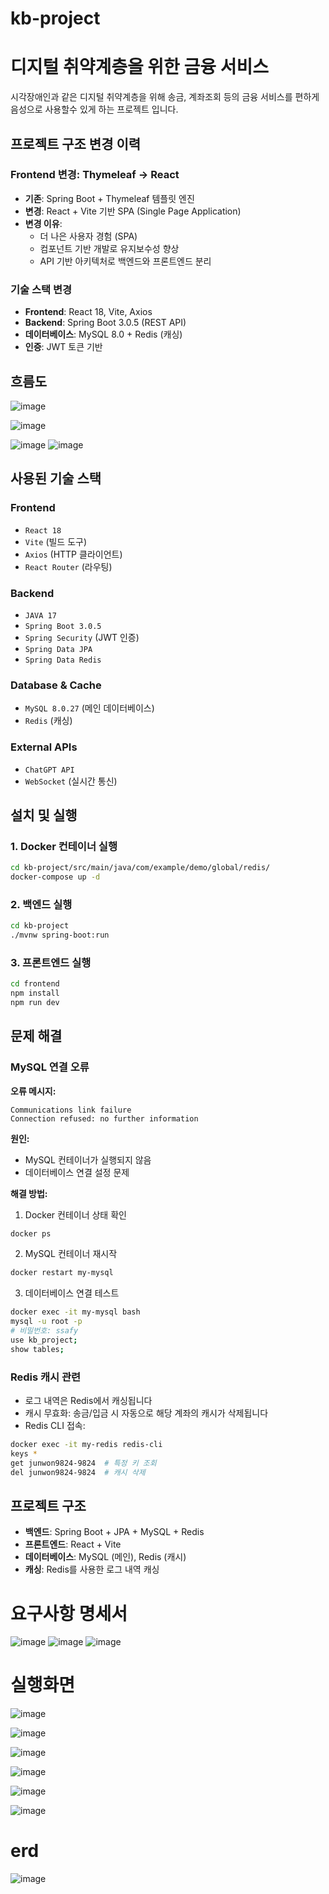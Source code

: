 # kb-project

# 디지털 취약계층을 위한 금융 서비스 
시각장애인과 같은 디지털 취약계층을 위해 송금, 계좌조회 등의 금융 서비스를 편하게 음성으로 
사용할수 있게 하는 프로젝트 입니다.

## 프로젝트 구조 변경 이력

### Frontend 변경: Thymeleaf → React
- **기존**: Spring Boot + Thymeleaf 템플릿 엔진
- **변경**: React + Vite 기반 SPA (Single Page Application)
- **변경 이유**: 
  - 더 나은 사용자 경험 (SPA)
  - 컴포넌트 기반 개발로 유지보수성 향상
  - API 기반 아키텍처로 백엔드와 프론트엔드 분리

### 기술 스택 변경
- **Frontend**: React 18, Vite, Axios
- **Backend**: Spring Boot 3.0.5 (REST API)
- **데이터베이스**: MySQL 8.0 + Redis (캐싱)
- **인증**: JWT 토큰 기반

## 흐름도
![image](https://github.com/kb-project-4/kb-project/assets/42957005/983acbe3-8395-4219-8b07-9e6ec84eb940)

![image](https://github.com/kb-project-4/kb-project/assets/42957005/d89a563e-07f3-407c-8959-e48d19ca8383)

![image](https://github.com/kb-project-4/kb-project/assets/42957005/dcf96435-ff6a-4ce9-a917-b4615af451dc)
![image](https://github.com/kb-project-4/kb-project/assets/42957005/e40de793-dba3-4894-9470-8121a413b60c)

 
## 사용된 기술 스택

### Frontend
- `React 18`
- `Vite` (빌드 도구)
- `Axios` (HTTP 클라이언트)
- `React Router` (라우팅)

### Backend
- `JAVA 17`
- `Spring Boot 3.0.5`
- `Spring Security` (JWT 인증)
- `Spring Data JPA`
- `Spring Data Redis`

### Database & Cache
- `MySQL 8.0.27` (메인 데이터베이스)
- `Redis` (캐싱)

### External APIs
- `ChatGPT API`
- `WebSocket` (실시간 통신)

## 설치 및 실행

### 1. Docker 컨테이너 실행
```bash
cd kb-project/src/main/java/com/example/demo/global/redis/
docker-compose up -d
```

### 2. 백엔드 실행
```bash
cd kb-project
./mvnw spring-boot:run
```

### 3. 프론트엔드 실행
```bash
cd frontend
npm install
npm run dev
```

## 문제 해결

### MySQL 연결 오류
**오류 메시지:**
```
Communications link failure
Connection refused: no further information
```

**원인:**
- MySQL 컨테이너가 실행되지 않음
- 데이터베이스 연결 설정 문제

**해결 방법:**
1. Docker 컨테이너 상태 확인
```bash
docker ps
```

2. MySQL 컨테이너 재시작
```bash
docker restart my-mysql
```

3. 데이터베이스 연결 테스트
```bash
docker exec -it my-mysql bash
mysql -u root -p
# 비밀번호: ssafy
use kb_project;
show tables;
```

### Redis 캐시 관련
- 로그 내역은 Redis에서 캐싱됩니다
- 캐시 무효화: 송금/입금 시 자동으로 해당 계좌의 캐시가 삭제됩니다
- Redis CLI 접속:
```bash
docker exec -it my-redis redis-cli
keys *
get junwon9824-9824  # 특정 키 조회
del junwon9824-9824  # 캐시 삭제
```

## 프로젝트 구조
- **백엔드**: Spring Boot + JPA + MySQL + Redis
- **프론트엔드**: React + Vite
- **데이터베이스**: MySQL (메인), Redis (캐시)
- **캐싱**: Redis를 사용한 로그 내역 캐싱

# 요구사항 명세서
![image](https://github.com/kb-project-4/kb-project/assets/42957005/834685d5-77b3-456d-9c0b-c49c91500427)
![image](https://github.com/kb-project-4/kb-project/assets/42957005/4ce858dc-ea6b-46ad-a362-8a8eaa63b3d0)
![image](https://github.com/kb-project-4/kb-project/assets/42957005/9d952fa9-1c3d-4f57-a2ae-2e258e0cb3b2)


# 실행화면 
 
![image](https://github.com/kb-project-4/kb-project/assets/42957005/52599226-3c4f-4c02-aa85-2f858ae8e46c)


![image](https://github.com/kb-project-4/kb-project/assets/42957005/98e61037-2a3f-4639-9525-caff212252ea)

![image](https://github.com/kb-project-4/kb-project/assets/42957005/93b114cc-df65-4c59-8b46-199b12f1134c)


![image](https://github.com/kb-project-4/kb-project/assets/42957005/1935c610-43eb-45ed-9483-cc5d039bcec2)

![image](https://github.com/kb-project-4/kb-project/assets/42957005/2646b044-de7c-4138-a418-a8d1f5e9a46d)

![image](https://github.com/kb-project-4/kb-project/assets/42957005/8f220934-51ef-4b49-b370-25bb10ca63a3)



# erd

 ![image](https://github.com/kb-project-4/kb-project/assets/42957005/829d84a0-351a-428e-a12c-2d5881b97fec)

 
  
 
  
